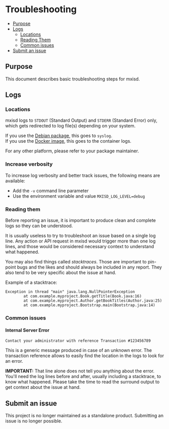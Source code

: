 # Troubleshooting
- [Purpose](#purpose)
- [Logs](#logs)
  - [Locations](#locations)
  - [Reading Them](#reading-them)
  - [Common issues](#common-issues)
- [Submit an issue](#submit-an-issue)

## Purpose
This document describes basic troubleshooting steps for mxisd.

## Logs
### Locations
mxisd logs to `STDOUT` (Standard Output) and `STDERR` (Standard Error) only, which gets redirected
to log file(s) depending on your system.

If you use the [Debian package](install/debian.md), this goes to `syslog`.  
If you use the [Docker image](install/docker.md), this goes to the container logs.  

For any other platform, please refer to your package maintainer.

### Increase verbosity
To increase log verbosity and better track issues, the following means are available:
- Add the `-v` command line parameter
- Use the environment variable and value `MXISD_LOG_LEVEL=debug`

### Reading them
Before reporting an issue, it is important to produce clean and complete logs so they can be understood.

It is usually useless to try to troubleshoot an issue based on a single log line. Any action or API request
in mxisd would trigger more than one log lines, and those would be considered necessary context to
understand what happened.

You may also find things called *stacktraces*. Those are important to pin-point bugs and the likes and should
always be included in any report. They also tend to be very specific about the issue at hand.

Example of a stacktrace:
```
Exception in thread "main" java.lang.NullPointerException
        at com.example.myproject.Book.getTitle(Book.java:16)
        at com.example.myproject.Author.getBookTitles(Author.java:25)
        at com.example.myproject.Bootstrap.main(Bootstrap.java:14)
```

### Common issues
#### Internal Server Error
`Contact your administrator with reference Transaction #123456789`

This is a generic message produced in case of an unknown error. The transaction reference allows to easily find
the location in the logs to look for an error.

**IMPORTANT:** That line alone does not tell you anything about the error. You'll need the log lines before and after,
usually including a stacktrace, to know what happened. Please take the time to read the surround output to get
context about the issue at hand.

## Submit an issue
This project is no longer maintained as a standalone product. Submitting an issue is no longer possible.
